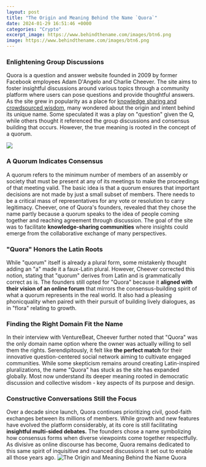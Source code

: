 ```yaml
---
layout: post
title: "The Origin and Meaning Behind the Name `Quora`"
date: 2024-01-29 16:51:46 +0000
categories: "Crypto"
excerpt_image: https://www.behindthename.com/images/btn6.png
image: https://www.behindthename.com/images/btn6.png
---
```


### Enlightening Group Discussions
Quora is a question and answer website founded in 2009 by former Facebook employees Adam D'Angelo and Charlie Cheever. The site aims to foster insightful discussions around various topics through a community platform where users can pose questions and provide thoughtful answers. 
As the site grew in popularity as a place for [knowledge sharing and crowdsourced wisdom](https://yt.io.vn/collection/acklin), many wondered about the origin and intent behind its unique name. Some speculated it was a play on "question" given the Q, while others thought it referenced the group discussions and consensus building that occurs. However, the true meaning is rooted in the concept of a quorum.

![](https://www.thenamemeaning.com/wp-content/uploads/2014/10/name-meanings.jpg)
### A Quorum Indicates Consensus  
A quorum refers to the minimum number of members of an assembly or society that must be present at any of its meetings to make the proceedings of that meeting valid. The basic idea is that a quorum ensures that important decisions are not made by just a small subset of members. There needs to be a critical mass of representatives for any vote or resolution to carry legitimacy.
Cheever, one of Quora's founders, revealed that they chose the name partly because a quorum speaks to the idea of people coming together and reaching agreement through discussion. The goal of the site was to facilitate **knowledge-sharing communities** where insights could emerge from the collaborative exchange of many perspectives.
### "Quora" Honors the Latin Roots
While "quorum" itself is already a plural form, some mistakenly thought adding an "a" made it a faux-Latin plural. However, Cheever corrected this notion, stating that "quorum" derives from Latin and is grammatically correct as is. 
The founders still opted for "Quora" because it **aligned with their vision of an online forum** that mirrors the consensus-building spirit of what a quorum represents in the real world. It also had a pleasing phonicquality when paired with their pursuit of building lively dialogues, as in "flora" relating to growth.
### Finding the Right Domain Fit the Name
In their interview with VentureBeat, Cheever further noted that "Quora" was the only domain name option where the owner was actually willing to sell them the rights. Serendipitously, it felt like **the perfect match** for their innovative question-centered social network aiming to cultivate engaged communities.
While some skepticism remains around creating Latin-inspired pluralizations, the name "Quora" has stuck as the site has expanded globally. Most now understand its deeper meaning rooted in democratic discussion and collective wisdom - key aspects of its purpose and design.
### Constructive Conversations Still the Focus 
Over a decade since launch, Quora continues prioritizing civil, good-faith exchanges between its millions of members. While growth and new features have evolved the platform considerably, at its core is still facilitating **insightful multi-sided debates.**
The founders chose a name symbolizing how consensus forms when diverse viewpoints come together respectfully. As divisive as online discourse has become, Quora remains dedicated to this same spirit of inquisitive and nuanced discussions it set out to enable all those years ago.
![The Origin and Meaning Behind the Name `Quora`](https://www.behindthename.com/images/btn6.png)